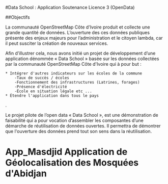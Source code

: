 #Data School : Application Soutenance Licence 3 (OpenData)


##Objectifs

La communauté OpenStreetMap Côte d'Ivoire produit et collecte une grande quantité de données. L’ouverture des ces données publiques présente des enjeux majeurs pour l’administration et le citoyen lambda, car il peut susciter la création de nouveaux services.

Afin d’illustrer cela, nous avons initié un projet de développement d’une application dénommée « Data School » basée sur les données collectées par la communauté OpenStreetMap Côte d'Ivoire qui à pour but :
	
    * Intégrer d'autres indicateurs sur les écoles de la commune
        -Taux de succès / écoles
        -Fonctionnement des infrastructures (Latrines, forages)
        -Présence d'électricité
        -École en situation légale etc ...
    * Étendre l'application dans tous le pays
.

Le projet pilote de l’open data « Data School », est une démonstration de faisabilité qui a pour vocation d’assembler les composantes d’une démarche de réutilisation de données ouvertes. Il permettra de démontrer que l'ouverture des données prend tout son sens dans la réutilisation. 
# App_Masdjid Application de Géolocalisation des Mosquées d'Abidjan
